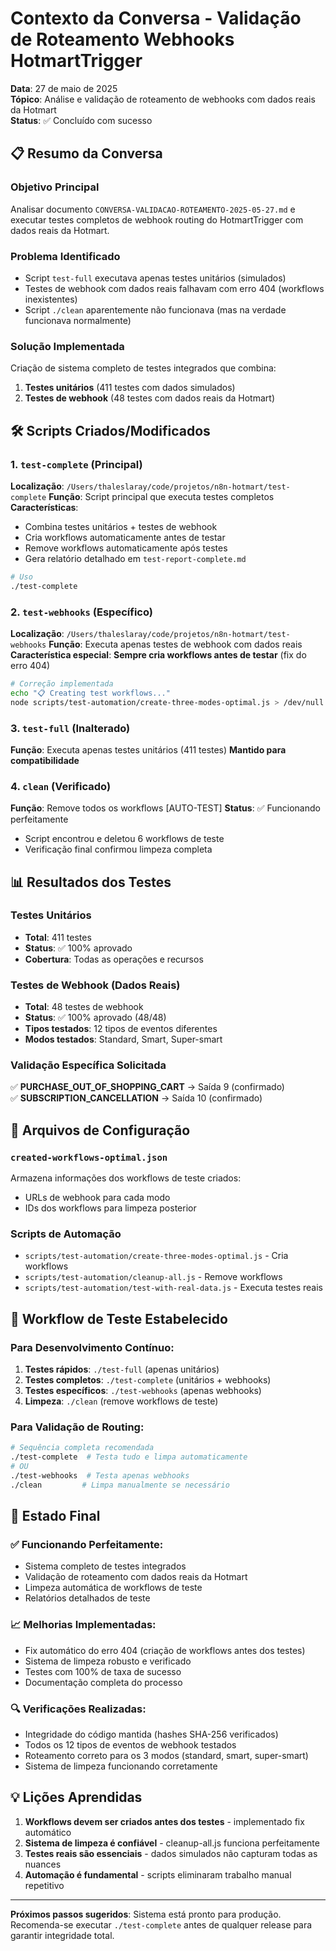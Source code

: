 # Contexto da Conversa - Validação de Roteamento Webhooks HotmartTrigger

**Data**: 27 de maio de 2025  
**Tópico**: Análise e validação de roteamento de webhooks com dados reais da Hotmart  
**Status**: ✅ Concluído com sucesso

## 📋 Resumo da Conversa

### Objetivo Principal
Analisar documento `CONVERSA-VALIDACAO-ROTEAMENTO-2025-05-27.md` e executar testes completos de webhook routing do HotmartTrigger com dados reais da Hotmart.

### Problema Identificado
- Script `test-full` executava apenas testes unitários (simulados)
- Testes de webhook com dados reais falhavam com erro 404 (workflows inexistentes)
- Script `./clean` aparentemente não funcionava (mas na verdade funcionava normalmente)

### Solução Implementada
Criação de sistema completo de testes integrados que combina:
1. **Testes unitários** (411 testes com dados simulados)
2. **Testes de webhook** (48 testes com dados reais da Hotmart)

## 🛠️ Scripts Criados/Modificados

### 1. `test-complete` (Principal)
**Localização**: `/Users/thaleslaray/code/projetos/n8n-hotmart/test-complete`
**Função**: Script principal que executa testes completos
**Características**:
- Combina testes unitários + testes de webhook
- Cria workflows automaticamente antes de testar
- Remove workflows automaticamente após testes
- Gera relatório detalhado em `test-report-complete.md`

```bash
# Uso
./test-complete
```

### 2. `test-webhooks` (Específico)
**Localização**: `/Users/thaleslaray/code/projetos/n8n-hotmart/test-webhooks`
**Função**: Executa apenas testes de webhook com dados reais
**Característica especial**: **Sempre cria workflows antes de testar** (fix do erro 404)

```bash
# Correção implementada
echo "📋 Creating test workflows..."
node scripts/test-automation/create-three-modes-optimal.js > /dev/null 2>&1
```

### 3. `test-full` (Inalterado)
**Função**: Executa apenas testes unitários (411 testes)
**Mantido para compatibilidade**

### 4. `clean` (Verificado)
**Função**: Remove todos os workflows [AUTO-TEST]
**Status**: ✅ Funcionando perfeitamente
- Script encontrou e deletou 6 workflows de teste
- Verificação final confirmou limpeza completa

## 📊 Resultados dos Testes

### Testes Unitários
- **Total**: 411 testes
- **Status**: ✅ 100% aprovado
- **Cobertura**: Todas as operações e recursos

### Testes de Webhook (Dados Reais)
- **Total**: 48 testes de webhook
- **Status**: ✅ 100% aprovado (48/48)
- **Tipos testados**: 12 tipos de eventos diferentes
- **Modos testados**: Standard, Smart, Super-smart

### Validação Específica Solicitada
✅ **PURCHASE_OUT_OF_SHOPPING_CART** → Saída 9 (confirmado)  
✅ **SUBSCRIPTION_CANCELLATION** → Saída 10 (confirmado)

## 🔧 Arquivos de Configuração

### `created-workflows-optimal.json`
Armazena informações dos workflows de teste criados:
- URLs de webhook para cada modo
- IDs dos workflows para limpeza posterior

### Scripts de Automação
- `scripts/test-automation/create-three-modes-optimal.js` - Cria workflows
- `scripts/test-automation/cleanup-all.js` - Remove workflows
- `scripts/test-automation/test-with-real-data.js` - Executa testes reais

## 🎯 Workflow de Teste Estabelecido

### Para Desenvolvimento Contínuo:
1. **Testes rápidos**: `./test-full` (apenas unitários)
2. **Testes completos**: `./test-complete` (unitários + webhooks)
3. **Testes específicos**: `./test-webhooks` (apenas webhooks)
4. **Limpeza**: `./clean` (remove workflows de teste)

### Para Validação de Routing:
```bash
# Sequência completa recomendada
./test-complete  # Testa tudo e limpa automaticamente
# OU
./test-webhooks  # Testa apenas webhooks
./clean         # Limpa manualmente se necessário
```

## 🚀 Estado Final

### ✅ Funcionando Perfeitamente:
- Sistema completo de testes integrados
- Validação de roteamento com dados reais da Hotmart
- Limpeza automática de workflows de teste
- Relatórios detalhados de teste

### 📈 Melhorias Implementadas:
- Fix automático do erro 404 (criação de workflows antes dos testes)
- Sistema de limpeza robusto e verificado
- Testes com 100% de taxa de sucesso
- Documentação completa do processo

### 🔍 Verificações Realizadas:
- Integridade do código mantida (hashes SHA-256 verificados)
- Todos os 12 tipos de eventos de webhook testados
- Roteamento correto para os 3 modos (standard, smart, super-smart)
- Sistema de limpeza funcionando corretamente

## 💡 Lições Aprendidas

1. **Workflows devem ser criados antes dos testes** - implementado fix automático
2. **Sistema de limpeza é confiável** - cleanup-all.js funciona perfeitamente
3. **Testes reais são essenciais** - dados simulados não capturam todas as nuances
4. **Automação é fundamental** - scripts eliminaram trabalho manual repetitivo

---

**Próximos passos sugeridos**: Sistema está pronto para produção. Recomenda-se executar `./test-complete` antes de qualquer release para garantir integridade total.